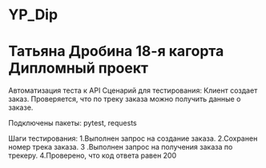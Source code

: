 # YP_Dip
# Татьяна Дробина 18-я кагорта Дипломный проект
Автоматизация теста к API Сценарий для тестирования: Клиент создает заказ. 
Проверяется, что по треку заказа можно получить данные о заказе.

Подключены пакеты: pytest, requests

Шаги тестирования: 
1.Выполнен запрос на создание заказа. 
2.Сохранен номер трека заказа. 3
.Выполнен запрос на получения заказа по трекеру. 
4.Проверено, что код ответа равен 200